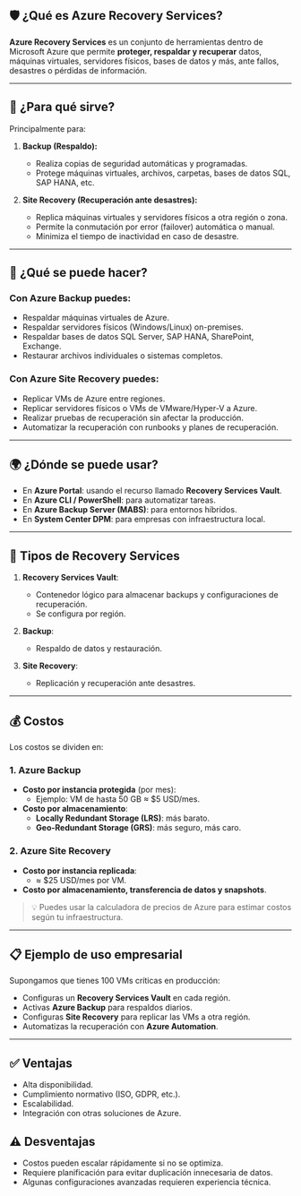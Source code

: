 ## 🛡️ ¿Qué es Azure Recovery Services?

**Azure Recovery Services** es un conjunto de herramientas dentro de Microsoft Azure que permite **proteger, respaldar y recuperar** datos, máquinas virtuales, servidores físicos, bases de datos y más, ante fallos, desastres o pérdidas de información.

---

## 🎯 ¿Para qué sirve?

Principalmente para:

1. **Backup (Respaldo):**
   - Realiza copias de seguridad automáticas y programadas.
   - Protege máquinas virtuales, archivos, carpetas, bases de datos SQL, SAP HANA, etc.

2. **Site Recovery (Recuperación ante desastres):**
   - Replica máquinas virtuales y servidores físicos a otra región o zona.
   - Permite la conmutación por error (failover) automática o manual.
   - Minimiza el tiempo de inactividad en caso de desastre.

---

## 🧰 ¿Qué se puede hacer?

### Con **Azure Backup** puedes:
- Respaldar máquinas virtuales de Azure.
- Respaldar servidores físicos (Windows/Linux) on-premises.
- Respaldar bases de datos SQL Server, SAP HANA, SharePoint, Exchange.
- Restaurar archivos individuales o sistemas completos.

### Con **Azure Site Recovery** puedes:
- Replicar VMs de Azure entre regiones.
- Replicar servidores físicos o VMs de VMware/Hyper-V a Azure.
- Realizar pruebas de recuperación sin afectar la producción.
- Automatizar la recuperación con runbooks y planes de recuperación.

---

## 🌍 ¿Dónde se puede usar?

- En **Azure Portal**: usando el recurso llamado **Recovery Services Vault**.
- En **Azure CLI / PowerShell**: para automatizar tareas.
- En **Azure Backup Server (MABS)**: para entornos híbridos.
- En **System Center DPM**: para empresas con infraestructura local.

---

## 🧩 Tipos de Recovery Services

1. **Recovery Services Vault**:
   - Contenedor lógico para almacenar backups y configuraciones de recuperación.
   - Se configura por región.

2. **Backup**:
   - Respaldo de datos y restauración.

3. **Site Recovery**:
   - Replicación y recuperación ante desastres.

---

## 💰 Costos

Los costos se dividen en:

### 1. **Azure Backup**
- **Costo por instancia protegida** (por mes):
  - Ejemplo: VM de hasta 50 GB ≈ \$5 USD/mes.
- **Costo por almacenamiento**:
  - **Locally Redundant Storage (LRS)**: más barato.
  - **Geo-Redundant Storage (GRS)**: más seguro, más caro.

### 2. **Azure Site Recovery**
- **Costo por instancia replicada**:
  - ≈ \$25 USD/mes por VM.
- **Costo por almacenamiento, transferencia de datos y snapshots**.

> 💡 Puedes usar la calculadora de precios de Azure para estimar costos según tu infraestructura.

---

## 📋 Ejemplo de uso empresarial

Supongamos que tienes 100 VMs críticas en producción:

- Configuras un **Recovery Services Vault** en cada región.
- Activas **Azure Backup** para respaldos diarios.
- Configuras **Site Recovery** para replicar las VMs a otra región.
- Automatizas la recuperación con **Azure Automation**.

---

## ✅ Ventajas

- Alta disponibilidad.
- Cumplimiento normativo (ISO, GDPR, etc.).
- Escalabilidad.
- Integración con otras soluciones de Azure.

## ⚠️ Desventajas

- Costos pueden escalar rápidamente si no se optimiza.
- Requiere planificación para evitar duplicación innecesaria de datos.
- Algunas configuraciones avanzadas requieren experiencia técnica.
